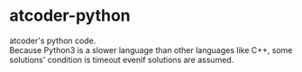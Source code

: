 # atcoder-python

atcoder's python code.  
Because Python3 is a slower language than other languages like C++, some solutions' condition is timeout evenif solutions are assumed.
